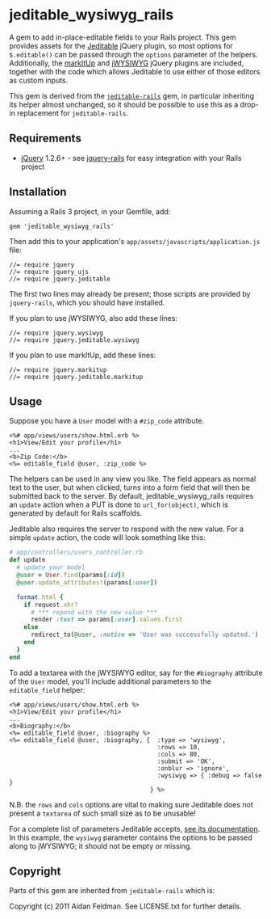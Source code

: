# jeditable\_wysiwyg\_rails

A gem to add in-place-editable fields to your Rails project. This gem provides assets for the [Jeditable](http://www.appelsiini.net/projects/jeditable) jQuery plugin, so most options for `$.editable()` can be passed through the `options` parameter of the helpers. Additionally, the [markItUp](http://markitup.jaysalvat.com/home/) and [jWYSIWYG]() jQuery plugins are included, together with the code which allows Jeditable to use either of those editors as custom inputs.

This gem is derived from the [`jeditable-rails`](https://github.com/afeld/jeditable-rails) gem, in particular inheriting its helper almost unchanged, so it should be possible to use this as a drop-in replacement for `jeditable-rails`.

## Requirements

* [jQuery](http://www.jquery.com) 1.2.6+ - see [jquery-rails](http://github.com/indirect/jquery-rails) for easy integration with your Rails project

## Installation

Assuming a Rails 3 project, in your Gemfile, add:

    gem 'jeditable_wysiwyg_rails'

Then add this to your application's `app/assets/javascripts/application.js` file:

    //= require jquery
    //= require jquery_ujs
    //= require jquery.jeditable

The first two lines may already be present; those scripts are provided by `jquery-rails`, which you should have installed.

If you plan to use jWYSIWYG, also add these lines:

    //= require jquery.wysiwyg
    //= require jquery.jeditable.wysiwyg

If you plan to use markItUp, add these lines:

    //= require jquery.markitup
    //= require jquery.jeditable.markitup

## Usage

Suppose you have a `User` model with a `#zip_code` attribute.

```erb
<%# app/views/users/show.html.erb %>
<h1>View/Edit your profile</h1>
...
<b>Zip Code:</b>
<%= editable_field @user, :zip_code %>
```

The helpers can be used in any view you like.  The field appears as normal text to the user, but when clicked, turns into a form field that will then be submitted back to the server.  By default, jeditable_wysiwyg_rails requires an `update` action when a PUT is done to `url_for(object)`, which is generated by default for Rails scaffolds.

Jeditable also requires the server to respond with the new value.  For a simple `update` action, the code will look something like this:

```ruby
# app/controllers/users_controller.rb
def update
  # update your model
  @user = User.find(params[:id])
  @user.update_attributes!(params[:user])

  format.html {
    if request.xhr?
      # *** repond with the new value ***
      render :text => params[:user].values.first
    else
      redirect_to(@user, :notice => 'User was successfully updated.')
    end
  }
end
```

To add a textarea with the jWYSIWYG editor, say for the `#biography` attribute of the `User` model, you'll include additional parameters to the `editable_field` helper:

```erb
<%# app/views/users/show.html.erb %>
<h1>View/Edit your profile</h1>
...
<b>Biography:</b>
<%= editable_field @user, :biography %>
<%= editable_field @user, :biography, {  :type => 'wysiwyg',
                                         :rows => 10,
                                         :cols => 80,
                                         :submit => 'OK',
                                         :onblur => 'ignore',
                                         :wysiwyg => { :debug => false }
                                       } %>
```

N.B. the `rows` and `cols` options are vital to making sure Jeditable does not present a `textarea` of such small size as to be unusable!

For a complete list of parameters Jeditable accepts, [see its documentation](http://www.appelsiini.net/projects/jeditable). In this example, the `wysiwyg` parameter contains the options to be passed along to jWYSIWYG; it should not be empty or missing.

## Copyright

Parts of this gem are inherited from `jeditable-rails` which is:

Copyright (c) 2011 Aidan Feldman. See LICENSE.txt for
further details.
